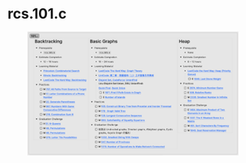 # rcs.101.c

<figure><img src="../.gitbook/assets/image (2).png" alt=""><figcaption></figcaption></figure>
